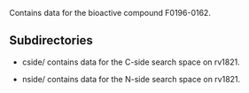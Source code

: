 Contains data for the bioactive compound F0196-0162.

## Subdirectories

- cside/ contains data for the C-side search space on rv1821.

- nside/ contains data for the N-side search space on rv1821.

